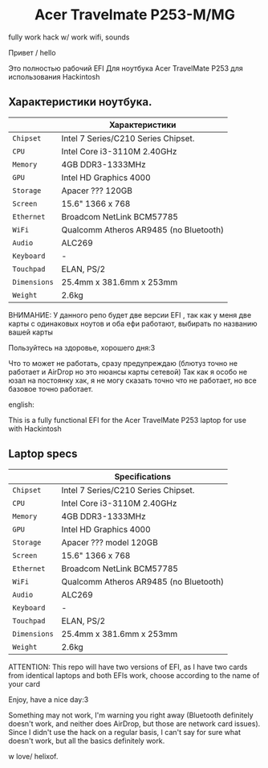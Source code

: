 # <div align="center">Acer Travelmate P253-M/MG</div> 
fully work hack w/ work wifi, sounds 

Привет / hello

Это полностью рабочий EFI Для ноутбука Acer TravelMate P253 для использования Hackintosh

## Характеристики ноутбука.
|                     | Характеристики| 
| ---------------------------- | ---------------------- |
| ``Chipset``| Intel 7 Series/C210 Series Chipset.|
| ``CPU``| Intel Core i3-3110M 2.40GHz|
| ``Memory``| 4GB DDR3-1333MHz|
| ``GPU``| Intel HD Graphics 4000|
| ``Storage``| Apacer ??? 120GB|
| ``Screen``| 15.6" 1366 x 768|
| ``Ethernet``| Broadcom NetLink BCM57785 |
| ``WiFi``| Qualcomm Atheros AR9485 (no Bluetooth)|
| ``Audio``| ALC269 |
| ``Keyboard``| - |
| ``Touchpad``| ELAN, PS/2|
| ``Dimensions``| 25.4mm x 381.6mm x 253mm|
|``Weight``|2.6kg| 

ВНИМАНИЕ: У данного репо будет две версии EFI , так как у меня две карты с одинаковых ноутов и оба ефи работают, выбирать по названию вашей карты

Пользуйтесь на здоровье, хорошего дня:3

Что то может не работать, сразу предупреждаю (блютуз точно не работает и AirDrop но это нюансы карты сетевой) 
Так как я особо не юзал на постоянку хак, я не могу сказать точно что не работает, но все базовое точно работает.

english: 

This is a fully functional EFI for the Acer TravelMate P253 laptop for use with Hackintosh

## Laptop specs
|                     | Specifications| 
| ---------------------------- | ---------------------- |
| ``Chipset``| Intel 7 Series/C210 Series Chipset.|
| ``CPU``| Intel Core i3-3110M 2.40GHz|
| ``Memory``| 4GB DDR3-1333MHz|
| ``GPU``| Intel HD Graphics 4000|
| ``Storage``| Apacer ??? model 120GB|
| ``Screen``| 15.6" 1366 x 768|
| ``Ethernet``| Broadcom NetLink BCM57785 |
| ``WiFi``| Qualcomm Atheros AR9485 (no Bluetooth)|
| ``Audio``| ALC269 |
| ``Keyboard``| - |
| ``Touchpad``| ELAN, PS/2|
| ``Dimensions``| 25.4mm x 381.6mm x 253mm|
|``Weight``|2.6kg| 

ATTENTION: This repo will have two versions of EFI, as I have two cards from identical laptops and both EFIs work, choose according to the name of your card

Enjoy, have a nice day:3

Something may not work, I'm warning you right away (Bluetooth definitely doesn't work, and neither does AirDrop, but those are network card issues). Since I didn't use the hack on a regular basis, I can't say for sure what doesn't work, but all the basics definitely work.

w love/ helixof.
